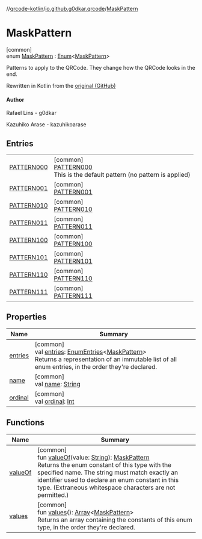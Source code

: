 //[qrcode-kotlin](../../../index.md)/[io.github.g0dkar.qrcode](../index.md)/[MaskPattern](index.md)

# MaskPattern

[common]\
enum [MaskPattern](index.md) : [Enum](https://kotlinlang.org/api/latest/jvm/stdlib/kotlin/-enum/index.html)&lt;[MaskPattern](index.md)&gt; 

Patterns to apply to the QRCode. They change how the QRCode looks in the end.

Rewritten in Kotlin from the [original (GitHub)](https://github.com/kazuhikoarase/qrcode-generator/blob/master/java/src/main/java/com/d_project/qrcode/MaskPattern.java)

#### Author

Rafael Lins - g0dkar

Kazuhiko Arase - kazuhikoarase

## Entries

| | |
|---|---|
| [PATTERN000](-p-a-t-t-e-r-n000/index.md) | [common]<br>[PATTERN000](-p-a-t-t-e-r-n000/index.md)<br>This is the default pattern (no pattern is applied) |
| [PATTERN001](-p-a-t-t-e-r-n001/index.md) | [common]<br>[PATTERN001](-p-a-t-t-e-r-n001/index.md) |
| [PATTERN010](-p-a-t-t-e-r-n010/index.md) | [common]<br>[PATTERN010](-p-a-t-t-e-r-n010/index.md) |
| [PATTERN011](-p-a-t-t-e-r-n011/index.md) | [common]<br>[PATTERN011](-p-a-t-t-e-r-n011/index.md) |
| [PATTERN100](-p-a-t-t-e-r-n100/index.md) | [common]<br>[PATTERN100](-p-a-t-t-e-r-n100/index.md) |
| [PATTERN101](-p-a-t-t-e-r-n101/index.md) | [common]<br>[PATTERN101](-p-a-t-t-e-r-n101/index.md) |
| [PATTERN110](-p-a-t-t-e-r-n110/index.md) | [common]<br>[PATTERN110](-p-a-t-t-e-r-n110/index.md) |
| [PATTERN111](-p-a-t-t-e-r-n111/index.md) | [common]<br>[PATTERN111](-p-a-t-t-e-r-n111/index.md) |

## Properties

| Name | Summary |
|---|---|
| [entries](entries.md) | [common]<br>val [entries](entries.md): [EnumEntries](https://kotlinlang.org/api/latest/jvm/stdlib/kotlin.enums/-enum-entries/index.html)&lt;[MaskPattern](index.md)&gt;<br>Returns a representation of an immutable list of all enum entries, in the order they're declared. |
| [name](../../io.github.g0dkar.qrcode.internals/-q-r-code-region/-u-n-k-n-o-w-n/index.md#-372974862%2FProperties%2F345188675) | [common]<br>val [name](../../io.github.g0dkar.qrcode.internals/-q-r-code-region/-u-n-k-n-o-w-n/index.md#-372974862%2FProperties%2F345188675): [String](https://kotlinlang.org/api/latest/jvm/stdlib/kotlin/-string/index.html) |
| [ordinal](../../io.github.g0dkar.qrcode.internals/-q-r-code-region/-u-n-k-n-o-w-n/index.md#-739389684%2FProperties%2F345188675) | [common]<br>val [ordinal](../../io.github.g0dkar.qrcode.internals/-q-r-code-region/-u-n-k-n-o-w-n/index.md#-739389684%2FProperties%2F345188675): [Int](https://kotlinlang.org/api/latest/jvm/stdlib/kotlin/-int/index.html) |

## Functions

| Name | Summary |
|---|---|
| [valueOf](value-of.md) | [common]<br>fun [valueOf](value-of.md)(value: [String](https://kotlinlang.org/api/latest/jvm/stdlib/kotlin/-string/index.html)): [MaskPattern](index.md)<br>Returns the enum constant of this type with the specified name. The string must match exactly an identifier used to declare an enum constant in this type. (Extraneous whitespace characters are not permitted.) |
| [values](values.md) | [common]<br>fun [values](values.md)(): [Array](https://kotlinlang.org/api/latest/jvm/stdlib/kotlin/-array/index.html)&lt;[MaskPattern](index.md)&gt;<br>Returns an array containing the constants of this enum type, in the order they're declared. |
